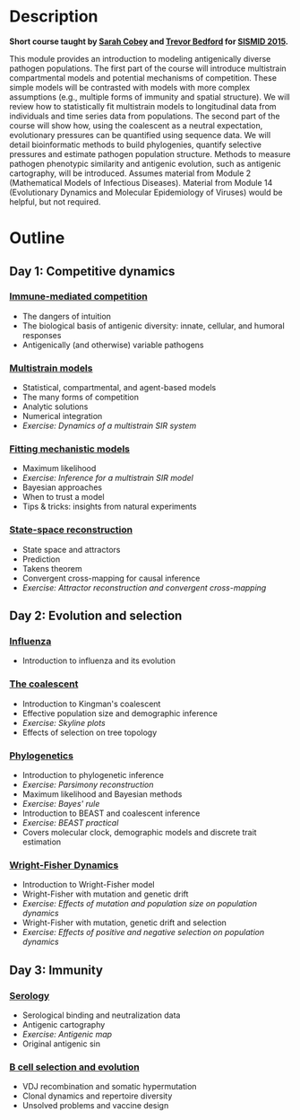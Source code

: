 # Description

**Short course taught by [Sarah Cobey](http://cobeylab.uchicago.edu/) and [Trevor Bedford](http://bedford.io/) for [SISMID 2015](http://sismid.uw.edu).**

This module provides an introduction to modeling antigenically diverse pathogen populations. The first part of the course will introduce multistrain compartmental models and potential mechanisms of competition. These simple models will be contrasted with models with more complex assumptions (e.g., multiple forms of immunity and spatial structure). We will review how to statistically fit multistrain models to longitudinal data from individuals and time series data from populations. The second part of the course will show how, using the coalescent as a neutral expectation, evolutionary pressures can be quantified using sequence data. We will detail bioinformatic methods to build phylogenies, quantify selective pressures and estimate pathogen population structure. Methods to measure pathogen phenotypic similarity and antigenic evolution, such as antigenic cartography, will be introduced. Assumes material from Module 2 (Mathematical Models of Infectious Diseases). Material from Module 14 (Evolutionary Dynamics and Molecular Epidemiology of Viruses) would be helpful, but not required.

# Outline

## Day 1: Competitive dynamics

### [Immune-mediated competition](competition/) 

* The dangers of intuition
* The biological basis of antigenic diversity: innate, cellular, and humoral responses
* Antigenically (and otherwise) variable pathogens

### [Multistrain models](models/)
* Statistical, compartmental, and agent-based models
* The many forms of competition
* Analytic solutions
* Numerical integration
* *Exercise: Dynamics of a multistrain SIR system*

### [Fitting mechanistic models](fitting/)
* Maximum likelihood
* *Exercise: Inference for a multistrain SIR model*
* Bayesian approaches
* When to trust a model
* Tips & tricks: insights from natural experiments

### [State-space reconstruction](ssr/)
* State space and attractors
* Prediction
* Takens theorem
* Convergent cross-mapping for causal inference
* *Exercise: Attractor reconstruction and convergent cross-mapping*

## Day 2: Evolution and selection

### [Influenza](flu/)

* Introduction to influenza and its evolution

### [The coalescent](coalescent/)

* Introduction to Kingman's coalescent
* Effective population size and demographic inference
* *Exercise: Skyline plots*
* Effects of selection on tree topology

### [Phylogenetics](phylogenetics/)

* Introduction to phylogenetic inference
* *Exercise: Parsimony reconstruction*
* Maximum likelihood and Bayesian methods
* *Exercise: Bayes' rule*
* Introduction to BEAST and coalescent inference
* *Exercise: BEAST practical*
* Covers molecular clock, demographic models and discrete trait estimation

### [Wright-Fisher Dynamics](wright-fisher/)

* Introduction to Wright-Fisher model
* Wright-Fisher with mutation and genetic drift
* *Exercise: Effects of mutation and population size on population dynamics*
* Wright-Fisher with mutation, genetic drift and selection
* *Exercise: Effects of positive and negative selection on population dynamics*

## Day 3: Immunity

### [Serology](serology/)

* Serological binding and neutralization data
* Antigenic cartography
* *Exercise: Antigenic map*
* Original antigenic sin

### [B cell selection and evolution](bcells/)

* VDJ recombination and somatic hypermutation
* Clonal dynamics and repertoire diversity
* Unsolved problems and vaccine design